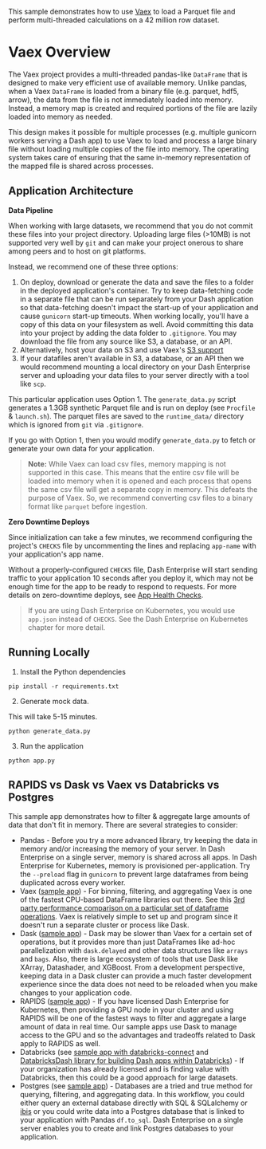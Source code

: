 This sample demonstrates how to use [Vaex](https://vaex.readthedocs.io/en/latest/) to load a Parquet file and perform
multi-threaded calculations on a 42 million row dataset.

# Vaex Overview

The Vaex project provides a multi-threaded pandas-like `DataFrame`
that is designed to make very efficient use of available memory.
Unlike pandas, when a Vaex `DataFrame` is loaded from a binary file
(e.g. parquet, hdf5, arrow), the data from the file is not immediately
loaded into memory. Instead, a memory map is created and
required portions of the file are lazily loaded into memory as needed.

This design makes it possible for multiple processes
(e.g. multiple gunicorn workers serving a Dash app) to use Vaex to load
and process a large binary file without loading multiple copies of
the file into memory.  The operating system takes care of ensuring that
the same in-memory representation of the mapped file is shared
across processes.

## Application Architecture

**Data Pipeline**

When working with large datasets, we recommend that you do not commit these
files into your project directory. Uploading large files (>10MB) is not
supported very well by `git` and can make your project onerous to share among
peers and to host on git platforms.

Instead, we recommend one of these three options:

1. On deploy, download or generate the data and save the files to a folder
in the deployed application's container. Try to keep data-fetching code
in a separate file that can be run separately from your Dash application so that data-fetching doesn't impact
the start-up of your application and cause `gunicorn` start-up timeouts.
When working locally, you'll have a copy of this data on your filesystem as well.
Avoid committing this data into your project by adding the data folder to
`.gitignore`. You may download the file from any source like S3, a database,
or an API.
2. Alternatively, host your data on S3 and use Vaex's [S3 support](https://vaex.readthedocs.io/en/latest/api.html#vaex.open)
3. If your datafiles aren't available in S3, a database, or an API then we would
recommend mounting a local directory on your Dash Enterprise server and
uploading your data files to your server directly with a tool like `scp`.

This particular application uses Option 1. The `generate_data.py` script
generates a 1.3GB synthetic Parquet file and is run on deploy
(see `Procfile` & `launch.sh`). The parquet files are saved to the `runtime_data/`
directory which is ignored from `git` via `.gitignore`.

If you go with Option 1, then you would modify `generate_data.py` to fetch
or generate your own data for your application.

> **Note:** While Vaex can load csv files, memory mapping is not supported
in this case. This means that the entire csv file will be loaded
into memory when it is opened and each process that opens the same
csv file will get a separate copy in memory. This defeats the purpose of
Vaex. So, we recommend converting csv files to a binary format like `parquet`
before ingestion.

**Zero Downtime Deploys**

Since initialization can take a few minutes, we recommend configuring the
project's `CHECKS` file by uncommenting the lines and replacing `app-name`
with your application's app name.

Without a properly-configured `CHECKS` file, Dash Enterprise will start sending
traffic to your application 10 seconds after you deploy it, which may not be enough
time for the app to be ready to respond to requests. For more details on zero-downtime
deploys, see [App Health Checks](/Docs/dash-enterprise/checks).

> If you are using Dash Enterprise on Kubernetes, you would use `app.json`
> instead of `CHECKS`. See the Dash Enterprise on Kubernetes chapter for
> more detail.

## Running Locally

1. Install the Python dependencies
```
pip install -r requirements.txt
```
2. Generate mock data.

  This will take 5-15 minutes.
```
python generate_data.py
```
3. Run the application
```
python app.py
```

## RAPIDS vs Dask vs Vaex vs Databricks vs Postgres

This sample app demonstrates how to filter & aggregate large amounts of data that
don't fit in memory. There are several strategies to consider:
 - Pandas - Before you try a more advanced library, try keeping the data in
   memory and/or increasing the memory of your server. In Dash Enterprise on
   a single server, memory is shared across all apps. In Dash Enterprise for
   Kubernetes, memory is provisioned per-application. Try the `--preload` flag
   in `gunicorn` to prevent large dataframes from being duplicated across every worker.
 - Vaex ([sample app](/Docs/templates/vaex-sample)) - For binning, filtering, and
   aggregating Vaex is one of the fastest CPU-based DataFrame libraries out there.
   See this [3rd party performance comparison on a particular set of dataframe operations](https://towardsdatascience.com/beyond-pandas-spark-dask-vaex-and-other-big-data-technologies-battling-head-to-head-a453a1f8cc13).
   Vaex is relatively simple to set up and program since it doesn't run a separate
   cluster or process like Dask.
 - Dask ([sample app](/Docs/templates/dask-sample)) - Dask may be slower
   than Vaex for a certain set of operations, but it provides more than
   just DataFrames like ad-hoc parallelization with `dask.delayed` and
   other data structures like `arrays` and `bags`. Also, there is large
   ecosystem of tools that use Dask like XArray, Datashader, and XGBoost.
   From a development perspective, keeping data in a Dask cluster can provide
   a much faster development experience since the data does not need to be
   reloaded when you make changes to your application code.
 - RAPIDS ([sample app](/Docs/templates/rapids-sample)) - If you have licensed Dash
   Enterprise for Kubernetes, then providing a GPU node in your cluster and
   using RAPIDS will be one of the fastest ways to filter and aggregate a large
   amount of data in real time. Our sample apps use Dask to manage access to the
   GPU and so the advantages and tradeoffs related to Dask apply to RAPIDS as well.
 - Databricks (see [sample app with databricks-connect](/Docs/templates/databricks-connect)
   and [DatabricksDash library for building Dash apps within Databricks](/Docs/databricks-dash)) -
   If your organization has already licensed and is finding value with Databricks,
   then this could be a good approach for large datasets.
 - Postgres (see [sample app](/Docs/templates/celery-periodic-task-postgres)) - Databases
   are a tried and true method for querying, filtering, and aggregating data. In this workflow,
   you could either query an external database directly with SQL & SQLalchemy or
   [ibis](https://docs.ibis-project.org/) or you could write data into a Postgres database that
   is linked to your application with Pandas `df.to_sql`. Dash Enterprise on a single server
   enables you to create and link Postgres databases to your application.

